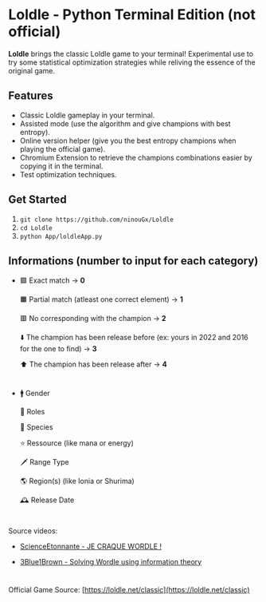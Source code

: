 # Loldle - Python Terminal Edition (not official)

**Loldle** brings the classic Loldle game to your terminal! 
Experimental use to try some statistical optimization strategies while reliving the essence of the original game.

## Features

- Classic Loldle gameplay in your terminal.
- Assisted mode (use the algorithm and give champions with best entropy).
- Online version helper (give you the best entropy champions when playing the official game).
- Chromium Extension to retrieve the champions combinations easier by copying it in the terminal.
- Test optimization techniques.

## Get Started
1. `git clone https://github.com/ninouGx/Loldle`
2. `cd Loldle`
3. `python App/loldleApp.py`

## Informations (number to input for each category)
- 🟩 Exact match -> **0**
  
  🟧 Partial match (atleast one correct element) -> **1**
  
  🟥 No corresponding with the champion -> **2**
  
  ⬇️ The champion has been release before (ex: yours in 2022 and 2016 for the one to find) -> **3**
  
  ⬆️ The champion has been release after -> **4**
  #

- 🚹 Gender
  
  📍 Roles
  
  🦄 Species
  
  ⭐️ Ressource (like mana or energy)
  
  🗡️ Range Type
  
  🌎 Region(s) (like Ionia or Shurima)
  
  🕰️ Release Date
  #

Source videos:
  
  - [ScienceEtonnante - JE CRAQUE WORDLE !](https://www.youtube.com/watch?v=iw4_7ioHWF4&pp=ygUXd29yZGxlIHNjaWVuY2VldG9ubmFudGU%3D)
  
  - [3Blue1Brown - Solving Wordle using information theory](https://www.youtube.com/watch?v=v68zYyaEmEA&t=0s)
  #

Official Game Source: [https://loldle.net/classic](https://loldle.net/classic)
